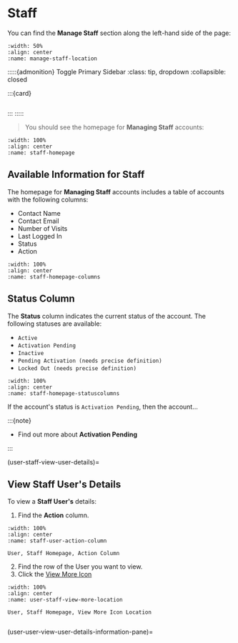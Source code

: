 
# Staff 


You can find the **Manage Staff** section along the left-hand side of the page:

```{lazyfigure} ../../_static/solo_app/User/Staff/manage-staff-location.webp
:width: 50%
:align: center
:name: manage-staff-location
```

:::::{admonition} Toggle Primary Sidebar
:class: tip, dropdown
:collapsible: closed


:::{card}


```{include} ../../QuickTips/TogglePrimarySidebar.md
```

:::
:::::



> You should see the homepage for **Managing Staff** accounts:


```{lazyfigure} ../../_static/solo_app/User/Staff/staff-homepage.webp
:width: 100%
:align: center
:name: staff-homepage
```



## Available Information for Staff


The homepage for **Managing Staff** accounts includes a table of accounts with the following columns:

- Contact Name
- Contact Email
- Number of Visits
- Last Logged In
- Status
- Action


```{lazyfigure} ../../_static/solo_app/User/Staff/staff-homepage-columns.webp
:width: 100%
:align: center
:name: staff-homepage-columns
```



## Status Column


The **Status** column indicates the current status of the account. The following statuses are available:

- `Active`
- `Activation Pending`
- `Inactive`
- `Pending Activation (needs precise definition)`
- `Locked Out (needs precise definition)`


```{lazyfigure} ../../_static/solo_app/User/Staff/staff-homepage-columns-status-column.webp
:width: 100%
:align: center
:name: staff-homepage-statuscolumns
```


If the account's status is `Activation Pending`, then the account...


:::{note}

- Find out more about **Activation Pending**

:::

(user-staff-view-user-details)=
## View Staff User's Details


To view a **Staff User's** details:


1. Find the **Action** column.


```{lazyfigure} ../../_static/solo_app/User/Staff/staff-homepage-columns-action-location.webp
:width: 100%
:align: center
:name: staff-user-action-column

User, Staff Homepage, Action Column
```

2. Find the row of the User you want to view.
3. Click the [View More Icon](#view-more-icon)


```{lazyfigure} ../../_static/solo_app/User/Staff/staff-homepage-columns-view-user-details-location.webp
:width: 100%
:align: center
:name: user-staff-view-more-location

User, Staff Homepage, View More Icon Location
```


```{include} ../../Universal/UserDetails/user-details-page.md
```

(user-user-view-user-details-information-pane)=

```{include} ../../Universal/information-pane.md
```

```{include} ../../Universal/UserDetails/view-user-details-accounts-tab.md
```





